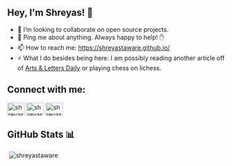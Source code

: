 ## Hey, I'm Shreyas! 👋

* 👯  I’m looking to collaborate on open source projects.
* 💬  Ping me about anything. Always happy to help! ✋
* 📫  How to reach me: https://shreyastaware.github.io/
* ⚡  What I do besides being here: I am possibly reading another article off of [Arts & Letters Daily](https://www.aldaily.com/) or playing chess on lichess.

## Connect with me: 
<p align="left">
<a href="https://twitter.com/shreyastaware" target="blank"><img align="center" src="https://cdn.jsdelivr.net/npm/simple-icons@v3/icons/twitter.svg" alt="shreyastaware" height="30" width="40" /></a>
<a href="https://linkedin.com/in/shreyastaware" target="blank"><img align="center" src="https://cdn.jsdelivr.net/npm/simple-icons@v3/icons/linkedin.svg" alt="shreyastaware" height="30" width="40" /></a>
<a href="https://www.hackerrank.com/shreyastaware" target="blank"><img align="center" src="https://cdn.jsdelivr.net/npm/simple-icons@v3/icons/hackerrank.svg" alt="shreyastaware" height="30" width="40" /></a>
</p>

## GitHub Stats 📊
<p>&nbsp;<img align="center" src="https://github-readme-stats.vercel.app/api?username=shreyastaware&show_icons=true&locale=en" alt="shreyastaware" /></p>
